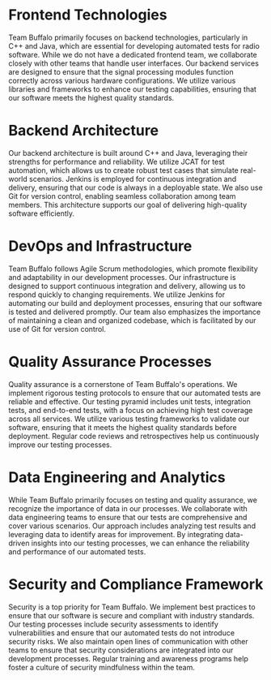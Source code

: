 # Frontend Technologies
Team Buffalo primarily focuses on backend technologies, particularly in C++ and Java, which are essential for developing automated tests for radio software. While we do not have a dedicated frontend team, we collaborate closely with other teams that handle user interfaces. Our backend services are designed to ensure that the signal processing modules function correctly across various hardware configurations. We utilize various libraries and frameworks to enhance our testing capabilities, ensuring that our software meets the highest quality standards.

# Backend Architecture
Our backend architecture is built around C++ and Java, leveraging their strengths for performance and reliability. We utilize JCAT for test automation, which allows us to create robust test cases that simulate real-world scenarios. Jenkins is employed for continuous integration and delivery, ensuring that our code is always in a deployable state. We also use Git for version control, enabling seamless collaboration among team members. This architecture supports our goal of delivering high-quality software efficiently.

# DevOps and Infrastructure
Team Buffalo follows Agile Scrum methodologies, which promote flexibility and adaptability in our development processes. Our infrastructure is designed to support continuous integration and delivery, allowing us to respond quickly to changing requirements. We utilize Jenkins for automating our build and deployment processes, ensuring that our software is tested and delivered promptly. Our team also emphasizes the importance of maintaining a clean and organized codebase, which is facilitated by our use of Git for version control.

# Quality Assurance Processes
Quality assurance is a cornerstone of Team Buffalo's operations. We implement rigorous testing protocols to ensure that our automated tests are reliable and effective. Our testing pyramid includes unit tests, integration tests, and end-to-end tests, with a focus on achieving high test coverage across all services. We utilize various testing frameworks to validate our software, ensuring that it meets the highest quality standards before deployment. Regular code reviews and retrospectives help us continuously improve our testing processes.

# Data Engineering and Analytics
While Team Buffalo primarily focuses on testing and quality assurance, we recognize the importance of data in our processes. We collaborate with data engineering teams to ensure that our tests are comprehensive and cover various scenarios. Our approach includes analyzing test results and leveraging data to identify areas for improvement. By integrating data-driven insights into our testing processes, we can enhance the reliability and performance of our automated tests.

# Security and Compliance Framework
Security is a top priority for Team Buffalo. We implement best practices to ensure that our software is secure and compliant with industry standards. Our testing processes include security assessments to identify vulnerabilities and ensure that our automated tests do not introduce security risks. We also maintain open lines of communication with other teams to ensure that security considerations are integrated into our development processes. Regular training and awareness programs help foster a culture of security mindfulness within the team. 